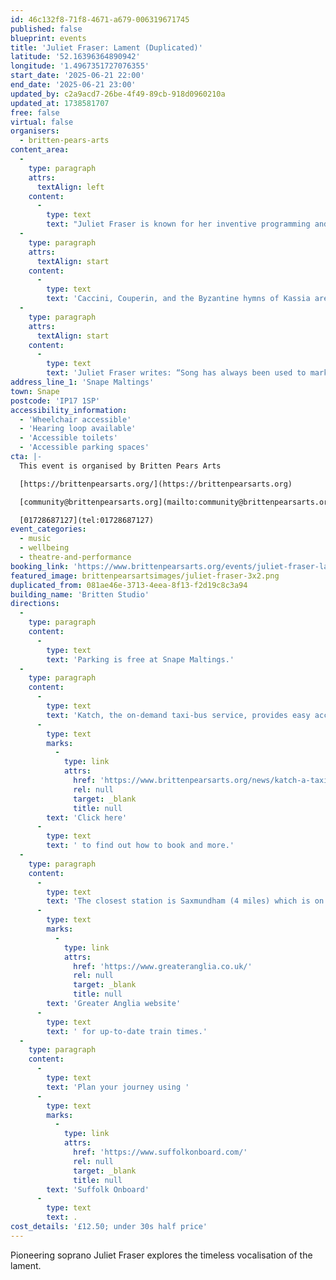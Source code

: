 ```yaml
---
id: 46c132f8-71f8-4671-a679-006319671745
published: false
blueprint: events
title: 'Juliet Fraser: Lament (Duplicated)'
latitude: '52.16396364890942'
longitude: '1.4967351727076355'
start_date: '2025-06-21 22:00'
end_date: '2025-06-21 23:00'
updated_by: c2a9acd7-26be-4f49-89cb-918d0960210a
updated_at: 1738581707
free: false
virtual: false
organisers:
  - britten-pears-arts
content_area:
  -
    type: paragraph
    attrs:
      textAlign: left
    content:
      -
        type: text
        text: "Juliet Fraser is known for her inventive programming and commitment to exploring new forms of vocal expression. This time, however, she's experimenting with a whole new way of making. A small ensemble of stellar international artists will gather for a residency in Snape in the spring to co-create this hour-long, late-night “ritual of letting go”."
  -
    type: paragraph
    attrs:
      textAlign: start
    content:
      -
        type: text
        text: 'Caccini, Couperin, and the Byzantine hymns of Kassia are some of the points of departure for a sequence that seeks out the cracks between genres and traditions to offer something uniquely timeless and unusually communal.'
  -
    type: paragraph
    attrs:
      textAlign: start
    content:
      -
        type: text
        text: 'Juliet Fraser writes: “Song has always been used to mark the significant moments in a life, whether of celebration, transition, healing or grief. Inspiration for this new sequence of music and movement is drawn from circular rituals such as the canonical hours, antiphonal structures such as weaving songs, and the slow march of a funeral procession. Music from earlier times and other traditions will sit alongside two new laments by Soosan Lolavar and James Weeks, the old and the new speaking to one another across history and geography.”'
address_line_1: 'Snape Maltings'
town: Snape
postcode: 'IP17 1SP'
accessibility_information:
  - 'Wheelchair accessible'
  - 'Hearing loop available'
  - 'Accessible toilets'
  - 'Accessible parking spaces'
cta: |-
  This event is organised by Britten Pears Arts

  [https://brittenpearsarts.org/](https://brittenpearsarts.org)

  [community@brittenpearsarts.org](mailto:community@brittenpearsarts.org)

  [01728687127](tel:01728687127)
event_categories:
  - music
  - wellbeing
  - theatre-and-performance
booking_link: 'https://www.brittenpearsarts.org/events/juliet-fraser-lament'
featured_image: brittenpearsartsimages/juliet-fraser-3x2.png
duplicated_from: 081ae46e-3713-4eea-8f13-f2d19c8c3a94
building_name: 'Britten Studio'
directions:
  -
    type: paragraph
    content:
      -
        type: text
        text: 'Parking is free at Snape Maltings.'
  -
    type: paragraph
    content:
      -
        type: text
        text: 'Katch, the on-demand taxi-bus service, provides easy access to Snape Maltings, connecting it to the towns of Framlingham, Parham, Hacheston, Wickham Market, Wickham Market Railway Station at Campsea Ashe, and Tunstall. '
      -
        type: text
        marks:
          -
            type: link
            attrs:
              href: 'https://www.brittenpearsarts.org/news/katch-a-taxi-bus-to-snape-maltings'
              rel: null
              target: _blank
              title: null
        text: 'Click here'
      -
        type: text
        text: ' to find out how to book and more.'
  -
    type: paragraph
    content:
      -
        type: text
        text: 'The closest station is Saxmundham (4 miles) which is on the East Suffolk Ipswich on the Lowestoft train line. Wickham Market station (6 miles) is located in Campsea Ash on the same line. Visit the '
      -
        type: text
        marks:
          -
            type: link
            attrs:
              href: 'https://www.greateranglia.co.uk/'
              rel: null
              target: _blank
              title: null
        text: 'Greater Anglia website'
      -
        type: text
        text: ' for up-to-date train times.'
  -
    type: paragraph
    content:
      -
        type: text
        text: 'Plan your journey using '
      -
        type: text
        marks:
          -
            type: link
            attrs:
              href: 'https://www.suffolkonboard.com/'
              rel: null
              target: _blank
              title: null
        text: 'Suffolk Onboard'
      -
        type: text
        text: .
cost_details: '£12.50; under 30s half price'
---
```

Pioneering soprano Juliet Fraser explores the timeless vocalisation of the lament.